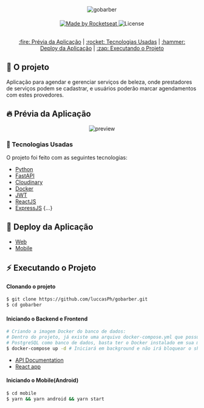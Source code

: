 <div align="center" style="margin-bottom: 20px;">
<img alt="gobarber" src="https://user-images.githubusercontent.com/32133062/113152424-809d7e00-920c-11eb-97d7-8bb9ad16446e.png" width="auto" heigth="auto"/>
</div>

<div align="center" style="margin: 20px;">
  
<p align="center">
<a href="https://rocketseat.com.br">
  <img alt="Made by Rocketseat" src="https://img.shields.io/badge/made%20by-Rocketseat-%237519C1">
</a>
 <a>
<img alt="License" src="https://img.shields.io/github/license/vitorserrano/ecoleta?color=%237519C1">
<br><br>


<p align="center" >
  <a href="#fire-prévia-da-aplicação"> :fire: Prévia da Aplicação</a> |
  <a href="#rocket-tecnologias-usadas"> :rocket: Tecnologias Usadas</a> |
  <a href="#hammer-deploy-da-aplicação"> :hammer: Deploy da Aplicação</a> |
  <a href="#zap-executando-o-projeto"> :zap: Executando o Projeto </a> 
</p>

</div>

## :barber: O projeto

Aplicação para agendar e gerenciar serviços de beleza, onde prestadores de serviços podem se cadastrar,
e usuários poderão marcar agendamentos com estes provedores.

## :fire: Prévia da Aplicação

<div align="center"> 
<img src="https://media.giphy.com/media/Lm6bmg75wR7Llcf9JG/giphy.gif" alt="preview"/>
</div>

### :rocket: Tecnologias Usadas

O projeto foi feito com as seguintes tecnologias:

- [Python](https://www.python.org/)
- [FastAPI](https://fastapi.tiangolo.com/)
- [Cloudinary](https://cloudinary.com/)
- [Docker](https://www.docker.com/)
- [JWT](https://jwt.io/)
- [ReactJS](https://pt-br.reactjs.org/)
- [ExpressJS](https://expressjs.com/)
{...}

## :hammer: Deploy da Aplicação
- [Web](https://lucas-gobarber.vercel.app/)
- [Mobile](https://expo.io/@luccasph/projects/gobarber)

## :zap: Executando o Projeto
#### Clonando o projeto
```sh
$ git clone https://github.com/luccasPh/gobarber.git
$ cd gobarber
```
#### Iniciando o Backend e Frontend
```sh
# Criando a imagem Docker do banco de dados:
# Dentro do projeto, já existe uma arquivo docker-compose.yml que possui o
# PostgreSQL como banco de dados, basta ter o Docker instalado em sua máquina.
$ docker-compose up -d # Iniciará em background e não irá bloquear o shell
```
- [API Documentation](http://localhost:8000/docs)
- [React app](http://localhost:3000)

#### Iniciando o Mobile(Android)
```sh
$ cd mobile
$ yarn && yarn android && yarn start
```
